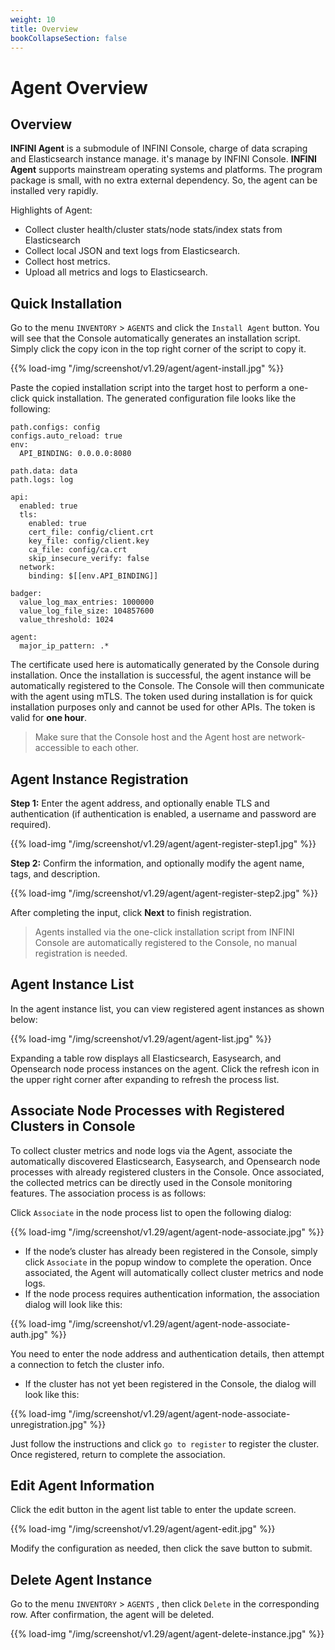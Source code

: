 ```yaml
---
weight: 10
title: Overview
bookCollapseSection: false
---
```


# Agent Overview

## Overview

**INFINI Agent** is a submodule of INFINI Console, charge of data scraping and Elasticsearch instance manage. it's manage by INFINI Console. **INFINI Agent** supports mainstream operating systems and platforms. The program package is small, with no extra external dependency. So, the agent can be installed very rapidly.

Highlights of Agent:

- Collect cluster health/cluster stats/node stats/index stats from Elasticsearch
- Collect local JSON and text logs from Elasticsearch.
- Collect host metrics.
- Upload all metrics and logs to Elasticsearch.

## Quick Installation

Go to the menu `INVENTORY` > `AGENTS` and click the `Install Agent` button. You will see that the Console automatically generates an installation script. Simply click the copy icon in the top right corner of the script to copy it.

{{% load-img "/img/screenshot/v1.29/agent/agent-install.jpg" %}}

Paste the copied installation script into the target host to perform a one-click quick installation. The generated configuration file looks like the following:

```aidl
path.configs: config
configs.auto_reload: true
env:
  API_BINDING: 0.0.0.0:8080

path.data: data
path.logs: log

api:
  enabled: true
  tls:
    enabled: true
    cert_file: config/client.crt
    key_file: config/client.key
    ca_file: config/ca.crt
    skip_insecure_verify: false
  network:
    binding: $[[env.API_BINDING]]

badger:
  value_log_max_entries: 1000000
  value_log_file_size: 104857600
  value_threshold: 1024

agent:
  major_ip_pattern: .*
```

The certificate used here is automatically generated by the Console during installation. Once the installation is successful, the agent instance will be automatically registered to the Console. The Console will then communicate with the agent using mTLS. The token used during installation is for quick installation purposes only and cannot be used for other APIs. The token is valid for **one hour**.

> Make sure that the Console host and the Agent host are network-accessible to each other.

## Agent Instance Registration

**Step 1:** Enter the agent address, and optionally enable TLS and authentication (if authentication is enabled, a username and password are required).

{{% load-img "/img/screenshot/v1.29/agent/agent-register-step1.jpg" %}}

**Step 2:** Confirm the information, and optionally modify the agent name, tags, and description.

{{% load-img "/img/screenshot/v1.29/agent/agent-register-step2.jpg" %}}

After completing the input, click **Next** to finish registration.

> Agents installed via the one-click installation script from INFINI Console are automatically registered to the Console, no manual registration is needed.

## Agent Instance List

In the agent instance list, you can view registered agent instances as shown below:

{{% load-img "/img/screenshot/v1.29/agent/agent-list.jpg" %}}

Expanding a table row displays all Elasticsearch, Easysearch, and Opensearch node process instances on the agent. Click the refresh icon in the upper right corner after expanding to refresh the process list.

## Associate Node Processes with Registered Clusters in Console

To collect cluster metrics and node logs via the Agent, associate the automatically discovered Elasticsearch, Easysearch, and Opensearch node processes with already registered clusters in the Console. Once associated, the collected metrics can be directly used in the Console monitoring features. The association process is as follows:

Click `Associate` in the node process list to open the following dialog:

{{% load-img "/img/screenshot/v1.29/agent/agent-node-associate.jpg" %}}

- If the node’s cluster has already been registered in the Console, simply click `Associate` in the popup window to complete the operation. Once associated, the Agent will automatically collect cluster metrics and node logs.
- If the node process requires authentication information, the association dialog will look like this:

{{% load-img "/img/screenshot/v1.29/agent/agent-node-associate-auth.jpg" %}}

You need to enter the node address and authentication details, then attempt a connection to fetch the cluster info.

- If the cluster has not yet been registered in the Console, the dialog will look like this:

{{% load-img "/img/screenshot/v1.29/agent/agent-node-associate-unregistration.jpg" %}}

Just follow the instructions and click `go to register` to register the cluster. Once registered, return to complete the association.

## Edit Agent Information

Click the edit button in the agent list table to enter the update screen.

{{% load-img "/img/screenshot/v1.29/agent/agent-edit.jpg" %}}

Modify the configuration as needed, then click the save button to submit.

## Delete Agent Instance

Go to the menu `INVENTORY` > `AGENTS` , then click `Delete` in the corresponding row. After confirmation, the agent will be deleted.

{{% load-img "/img/screenshot/v1.29/agent/agent-delete-instance.jpg" %}}
